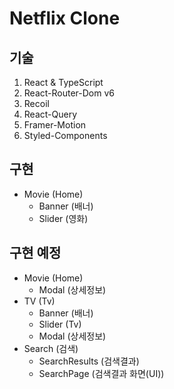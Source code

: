# Netflix Clone

## 기술
  1. React & TypeScript
  2. React-Router-Dom v6
  3. Recoil 
  4. React-Query
  5. Framer-Motion
  6. Styled-Components
  
  
## 구현 
  - Movie (Home)
    - Banner (배너)
    - Slider (영화)
    
## 구현 예정
  - Movie (Home)
    - Modal (상세정보)
  - TV (Tv)
    - Banner (배너)
    - Slider (Tv)
    - Modal (상세정보)
  - Search (검색)
    - SearchResults (검색결과)
    - SearchPage (검색결과 화면(UI))
    
